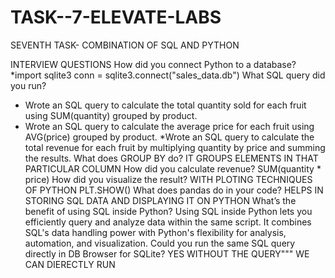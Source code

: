 # TASK--7-ELEVATE-LABS
SEVENTH TASK- COMBINATION OF SQL AND PYTHON


INTERVIEW QUESTIONS
How did you connect Python to a database?
*import sqlite3 conn = sqlite3.connect("sales_data.db")
What SQL query did you run?
* Wrote an SQL query to calculate the total quantity sold for each fruit using SUM(quantity) grouped by product.
* Wrote an SQL query to calculate the average price for each fruit using AVG(price) grouped by product.
*Wrote an SQL query to calculate the total revenue for each fruit by multiplying quantity by price and summing the results.
What does GROUP BY do?
IT GROUPS ELEMENTS IN THAT PARTICULAR COLUMN
How did you calculate revenue?
SUM(quantity * price) 
How did you visualize the result?
WITH PLOTING TECHNIQUES OF PYTHON
PLT.SHOW()
What does pandas do in your code?
HELPS IN STORING SQL DATA AND DISPLAYING IT ON PYTHON 
What’s the benefit of using SQL inside Python?
Using SQL inside Python lets you efficiently query and analyze data within the same script. It combines SQL's data handling power with Python's flexibility for analysis, automation, and visualization.
Could you run the same SQL query directly in DB Browser for SQLite?
YES WITHOUT THE QUERY"""  WE CAN DIERECTLY RUN
